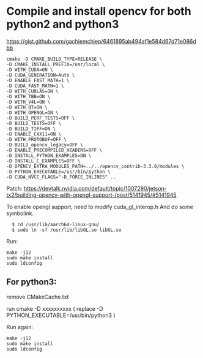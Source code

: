 
# Compile and install opencv for both python2 and python3
   
https://gist.github.com/gachiemchiep/6461895ab494af1e584d67d71e086dbb   

    cmake -D CMAKE_BUILD_TYPE=RELEASE \
    -D CMAKE_INSTALL_PREFIX=/usr/local \
    -D WITH_CUDA=ON \
    -D CUDA_GENERATION=Auto \
    -D ENABLE_FAST_MATH=1 \
    -D CUDA_FAST_MATH=1 \
    -D WITH_CUBLAS=ON \
    -D WITH_TBB=ON \
    -D WITH_V4L=ON \
    -D WITH_QT=ON \
    -D WITH_OPENGL=ON \
    -D BUILD_PERF_TESTS=OFF \
    -D BUILD_TESTS=OFF \
    -D BUILD_TIFF=ON \
    -D ENABLE_CXX11=ON \
    -D WITH_PROTOBUF=OFF \
    -D BUILD_opencv_legacy=OFF \
    -D ENABLE_PRECOMPILED_HEADERS=OFF \
    -D INSTALL_PYTHON_EXAMPLES=ON \
    -D INSTALL_C_EXAMPLES=OFF \
    -D OPENCV_EXTRA_MODULES_PATH=../../opencv_contrib-3.3.0/modules \
    -D PYTHON_EXECUTABLE=/usr/bin/python \
    -D CUDA_NVCC_FLAGS="-D_FORCE_INLINES" ..

Patch:
   https://devtalk.nvidia.com/default/topic/1007290/jetson-tx2/building-opencv-with-opengl-support-/post/5141945/#5141945     
   
   To enable opengl support, need to modify cuda_gl_interop.h
   And do some symbolink.
   
      $ cd /usr/lib/aarch64-linux-gnu/
      $ sudo ln -sf /usr/lib/libGL.so libGL.so

Run:

    make -j12
    sudo make install
    sudo ldconfig


## For python3:

remove CMakeCache.txt

run cmake -D xxxxxxxxxx ( replace -D PYTHON_EXECUTABLE=/usr/bin/python3 )

Run again:

    make -j12
    sudo make install
    sudo ldconfig
